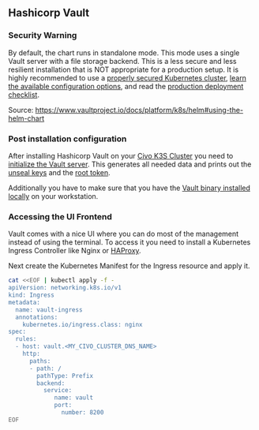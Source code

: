 ## Hashicorp Vault

### Security Warning

By default, the chart runs in standalone mode. This mode uses a single Vault server with a file storage backend. This is a less secure and less resilient installation that is NOT appropriate for a production setup. It is highly recommended to use a [properly secured Kubernetes cluster](https://kubernetes.io/docs/tasks/administer-cluster/securing-a-cluster/), [learn the available configuration options](https://www.vaultproject.io/docs/platform/k8s/helm/configuration), and read the [production deployment checklist](https://www.vaultproject.io/docs/platform/k8s/helm/run#architecture).

Source: https://www.vaultproject.io/docs/platform/k8s/helm#using-the-helm-chart

### Post installation configuration

After installing Hashicorp Vault on your [Civo K3S Cluster](https://www.civo.com/) you need to [initialize the Vault server](https://www.vaultproject.io/docs/commands/operator/init).
This generates all needed data and prints out the [unseal keys](https://www.vaultproject.io/docs/concepts/seal)
and the [root token](https://www.vaultproject.io/docs/concepts/tokens#root-tokens).

Additionally you have to make sure that you have the [Vault binary installed locally](https://www.vaultproject.io/downloads) on your workstation.

### Accessing the UI Frontend

Vault comes with a nice UI where you can do most of the management instead of using the terminal.
To access it you need to install a Kubernetes Ingress Controller like Nginx or [HAProxy](https://www.civo.com/learn/install-haproxy-as-ingress-in-civo-kubernetes).

Next create the Kubernetes Manifest for the Ingress resource and apply it.

```sh
cat <<EOF | kubectl apply -f -
apiVersion: networking.k8s.io/v1
kind: Ingress
metadata:
  name: vault-ingress
  annotations:
    kubernetes.io/ingress.class: nginx
spec:
  rules:
  - host: vault.<MY_CIVO_CLUSTER_DNS_NAME>
    http:
      paths:
      - path: /
        pathType: Prefix
        backend:
          service:
             name: vault
             port:
               number: 8200
EOF
```

